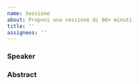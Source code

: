```yaml
---
name: Sessione
about: Proponi una sessione di 60+ minuti
title: ''
assignees: ''
---
```


### Speaker

### Abstract

